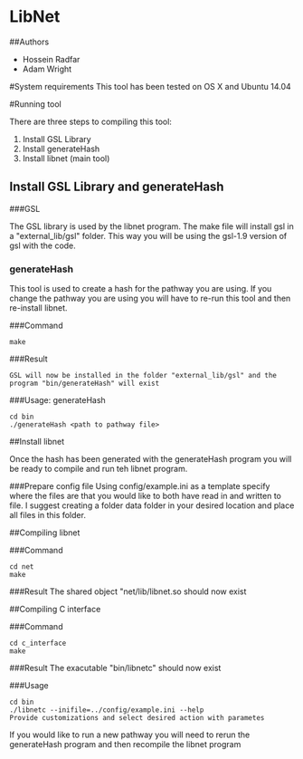 # LibNet

##Authors

   - Hossein Radfar 
   - Adam Wright 

#System requirements
This tool has been tested on OS X and Ubuntu 14.04

#Running tool

There are three steps to compiling this tool:

1. Install GSL Library  
2. Install generateHash  
3. Install libnet  (main tool)  

## Install GSL Library and generateHash

###GSL

The GSL library is used by the libnet program. The make file will install gsl in a "external_lib/gsl" folder. This way you will be using the gsl-1.9 version of gsl with the code. 

### generateHash

This tool is used to create a hash for the pathway you are using. If you change the pathway you are using you will have to re-run this tool and then re-install libnet. 

###Command

	make 
	
###Result

	GSL will now be installed in the folder "external_lib/gsl" and the program "bin/generateHash" will exist

###Usage: generateHash

	cd bin  
	./generateHash <path to pathway file>  

##Install libnet

Once the hash has been generated with the generateHash program you will be ready to compile and run teh libnet program. 

###Prepare config file
Using config/example.ini as a template specify where the files are that you would like to both have read in and written to file. I suggest creating a folder data folder in your desired location and place all files in this folder. 

##Compiling libnet

###Command

	cd net  
	make  

###Result
	The shared object "net/lib/libnet.so should now exist

##Compiling C interface

###Command

	cd c_interface  
	make  
	
###Result
	The exacutable "bin/libnetc" should now exist

###Usage

	cd bin  
	./libnetc --inifile=../config/example.ini --help  
	Provide customizations and select desired action with parametes  
	
If you would like to run a new pathway you will need to rerun the generateHash program and then recompile the libnet program
